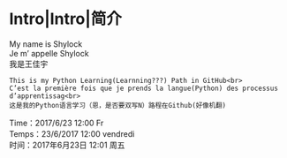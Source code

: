 Intro|Intro|简介
===============
My name is Shylock<br>
Je m’ appelle Shylock<br>
我是王佳宇

    This is my Python Learning(Learnning???) Path in GitHub<br>
    C’est la première fois que je prends la langue(Python) des processus d’apprentissag<br>
    这是我的Python语言学习（恩，是否要双写N）路程在Github(好像机翻)

Time：2017/6/23 12:00 Fr<br>
Temps：23/6/2017 12:00 vendredi<br>
时间：2017年6月23日 12:01 周五



